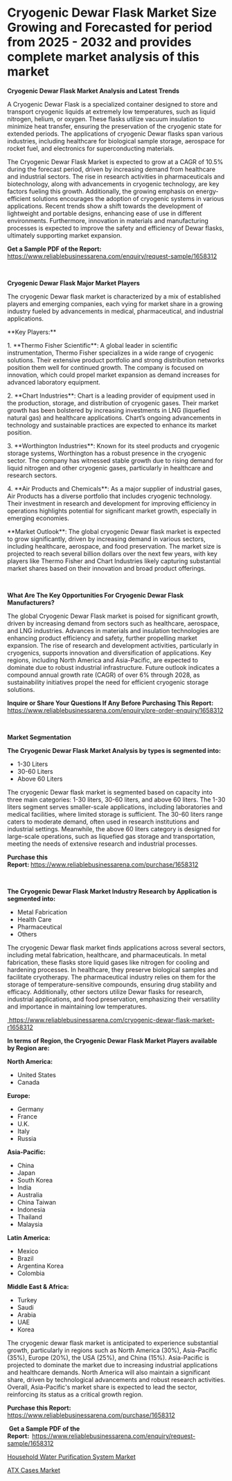 <p><h1>Cryogenic Dewar Flask Market Size Growing and Forecasted for period from 2025 - 2032 and provides complete market analysis of this market</h1></p><p><strong>Cryogenic Dewar Flask Market Analysis and Latest Trends</strong></p>
<p><p>A Cryogenic Dewar Flask is a specialized container designed to store and transport cryogenic liquids at extremely low temperatures, such as liquid nitrogen, helium, or oxygen. These flasks utilize vacuum insulation to minimize heat transfer, ensuring the preservation of the cryogenic state for extended periods. The applications of cryogenic Dewar flasks span various industries, including healthcare for biological sample storage, aerospace for rocket fuel, and electronics for superconducting materials.</p><p>The Cryogenic Dewar Flask Market is expected to grow at a CAGR of 10.5% during the forecast period, driven by increasing demand from healthcare and industrial sectors. The rise in research activities in pharmaceuticals and biotechnology, along with advancements in cryogenic technology, are key factors fueling this growth. Additionally, the growing emphasis on energy-efficient solutions encourages the adoption of cryogenic systems in various applications. Recent trends show a shift towards the development of lightweight and portable designs, enhancing ease of use in different environments. Furthermore, innovation in materials and manufacturing processes is expected to improve the safety and efficiency of Dewar flasks, ultimately supporting market expansion.</p></p>
<p><strong>Get a Sample PDF of the Report:&nbsp;</strong> <a href="https://www.reliablebusinessarena.com/enquiry/request-sample/1658312?utm_campaign=1871&utm_medium=2&utm_source=Github&utm_content=ia&utm_term=04042025&utm_id=cryogenic-dewar-flask">https://www.reliablebusinessarena.com/enquiry/request-sample/1658312</a></p>
<p>&nbsp;</p>
<p><strong>Cryogenic Dewar Flask Major Market Players</strong></p>
<p><p>The cryogenic Dewar flask market is characterized by a mix of established players and emerging companies, each vying for market share in a growing industry fueled by advancements in medical, pharmaceutical, and industrial applications. </p><p>**Key Players:**</p><p>1. **Thermo Fisher Scientific**: A global leader in scientific instrumentation, Thermo Fisher specializes in a wide range of cryogenic solutions. Their extensive product portfolio and strong distribution networks position them well for continued growth. The company is focused on innovation, which could propel market expansion as demand increases for advanced laboratory equipment.</p><p>2. **Chart Industries**: Chart is a leading provider of equipment used in the production, storage, and distribution of cryogenic gases. Their market growth has been bolstered by increasing investments in LNG (liquefied natural gas) and healthcare applications. Chart’s ongoing advancements in technology and sustainable practices are expected to enhance its market position.</p><p>3. **Worthington Industries**: Known for its steel products and cryogenic storage systems, Worthington has a robust presence in the cryogenic sector. The company has witnessed stable growth due to rising demand for liquid nitrogen and other cryogenic gases, particularly in healthcare and research sectors.</p><p>4. **Air Products and Chemicals**: As a major supplier of industrial gases, Air Products has a diverse portfolio that includes cryogenic technology. Their investment in research and development for improving efficiency in operations highlights potential for significant market growth, especially in emerging economies.</p><p>**Market Outlook**: The global cryogenic Dewar flask market is expected to grow significantly, driven by increasing demand in various sectors, including healthcare, aerospace, and food preservation. The market size is projected to reach several billion dollars over the next few years, with key players like Thermo Fisher and Chart Industries likely capturing substantial market shares based on their innovation and broad product offerings.</p></p>
<p>&nbsp;</p>
<p><strong>What Are The Key Opportunities For Cryogenic Dewar Flask Manufacturers?</strong></p>
<p><p>The global Cryogenic Dewar Flask market is poised for significant growth, driven by increasing demand from sectors such as healthcare, aerospace, and LNG industries. Advances in materials and insulation technologies are enhancing product efficiency and safety, further propelling market expansion. The rise of research and development activities, particularly in cryogenics, supports innovation and diversification of applications. Key regions, including North America and Asia-Pacific, are expected to dominate due to robust industrial infrastructure. Future outlook indicates a compound annual growth rate (CAGR) of over 6% through 2028, as sustainability initiatives propel the need for efficient cryogenic storage solutions.</p></p>
<p><strong>Inquire or Share Your Questions If Any Before Purchasing This Report:</strong> <a href="https://www.reliablebusinessarena.com/enquiry/pre-order-enquiry/1658312?utm_campaign=1871&utm_medium=2&utm_source=Github&utm_content=ia&utm_term=04042025&utm_id=cryogenic-dewar-flask">https://www.reliablebusinessarena.com/enquiry/pre-order-enquiry/1658312</a></p>
<p>&nbsp;</p>
<p><strong>Market Segmentation</strong></p>
<p><strong>The Cryogenic Dewar Flask Market Analysis by types is segmented into:</strong></p>
<p><ul><li>1-30 Liters</li><li>30-60 Liters</li><li>Above 60 Liters</li></ul></p>
<p><p>The cryogenic Dewar flask market is segmented based on capacity into three main categories: 1-30 liters, 30-60 liters, and above 60 liters. The 1-30 liters segment serves smaller-scale applications, including laboratories and medical facilities, where limited storage is sufficient. The 30-60 liters range caters to moderate demand, often used in research institutions and industrial settings. Meanwhile, the above 60 liters category is designed for large-scale operations, such as liquefied gas storage and transportation, meeting the needs of extensive research and industrial processes.</p></p>
<p><strong>Purchase this Report:&nbsp;</strong><a href="https://www.reliablebusinessarena.com/purchase/1658312?utm_campaign=1871&utm_medium=2&utm_source=Github&utm_content=ia&utm_term=04042025&utm_id=cryogenic-dewar-flask">https://www.reliablebusinessarena.com/purchase/1658312</a></p>
<p>&nbsp;</p>
<p><strong>The Cryogenic Dewar Flask Market Industry Research by Application is segmented into:</strong></p>
<p><ul><li>Metal Fabrication</li><li>Health Care</li><li>Pharmaceutical</li><li>Others</li></ul></p>
<p><p>The cryogenic Dewar flask market finds applications across several sectors, including metal fabrication, healthcare, and pharmaceuticals. In metal fabrication, these flasks store liquid gases like nitrogen for cooling and hardening processes. In healthcare, they preserve biological samples and facilitate cryotherapy. The pharmaceutical industry relies on them for the storage of temperature-sensitive compounds, ensuring drug stability and efficacy. Additionally, other sectors utilize Dewar flasks for research, industrial applications, and food preservation, emphasizing their versatility and importance in maintaining low temperatures.</p></p>
<p><a href="https://www.reliablebusinessarena.com/cryogenic-dewar-flask-market-r1658312?utm_campaign=1871&utm_medium=2&utm_source=Github&utm_content=ia&utm_term=04042025&utm_id=cryogenic-dewar-flask">&nbsp;https://www.reliablebusinessarena.com/cryogenic-dewar-flask-market-r1658312</a></p>
<p><strong>In terms of Region, the Cryogenic Dewar Flask Market Players available by Region are:</strong></p>
<p>
    <p> <strong> North America: </strong>
        <ul>
            <li>United States</li>
            <li>Canada</li>
        </ul>
        </p> 
    <p> <strong> Europe: </strong>
        <ul>
            <li>Germany</li>
            <li>France</li>
            <li>U.K.</li>
            <li>Italy</li>
            <li>Russia</li>
        </ul>
        </p> 
    <p> <strong> Asia-Pacific: </strong>
        <ul>
            <li>China</li>
            <li>Japan</li>
            <li>South Korea</li>
            <li>India</li>
            <li>Australia</li>
            <li>China Taiwan</li>
            <li>Indonesia</li>
            <li>Thailand</li>
            <li>Malaysia</li>
        </ul>
        </p> 
    <p> <strong> Latin America: </strong>
        <ul>
            <li>Mexico</li>
            <li>Brazil</li>
            <li>Argentina Korea</li>
            <li>Colombia</li>
        </ul>
        </p> 
    <p> <strong> Middle East & Africa: </strong>
        <ul>
            <li>Turkey</li>
            <li>Saudi</li>
            <li>Arabia</li>
            <li>UAE</li>
            <li>Korea</li>
        </ul>
    </p>
    </p>
<p><p>The cryogenic dewar flask market is anticipated to experience substantial growth, particularly in regions such as North America (30%), Asia-Pacific (35%), Europe (20%), the USA (25%), and China (15%). Asia-Pacific is projected to dominate the market due to increasing industrial applications and healthcare demands. North America will also maintain a significant share, driven by technological advancements and robust research activities. Overall, Asia-Pacific's market share is expected to lead the sector, reinforcing its status as a critical growth region.</p></p>
<p><strong>Purchase this Report: </strong><a href="https://www.reliablebusinessarena.com/purchase/1658312?utm_campaign=1871&utm_medium=2&utm_source=Github&utm_content=ia&utm_term=04042025&utm_id=cryogenic-dewar-flask">https://www.reliablebusinessarena.com/purchase/1658312</a></p>
<p>&nbsp;<strong>Get a Sample PDF of the Report:&nbsp;&nbsp;</strong><a href="https://www.reliablebusinessarena.com/enquiry/request-sample/1658312?utm_campaign=1871&utm_medium=2&utm_source=Github&utm_content=ia&utm_term=04042025&utm_id=cryogenic-dewar-flask">https://www.reliablebusinessarena.com/enquiry/request-sample/1658312</a></p>
<p><strong></strong></p>
<p><p><a href="https://github.com/marloy8/Market-Research-Report-List-7/blob/main/household-water-purification-system-market.md?utm_campaign=1871&utm_medium=2&utm_source=Github&utm_content=ia&utm_term=04042025&utm_id=cryogenic-dewar-flask">Household Water Purification System Market</a></p><p><a href="https://github.com/WillieWoodard/Market-Research-Report-List-7/blob/main/atx-cases-market.md?utm_campaign=1871&utm_medium=2&utm_source=Github&utm_content=ia&utm_term=04042025&utm_id=cryogenic-dewar-flask">ATX Cases Market</a></p></p>